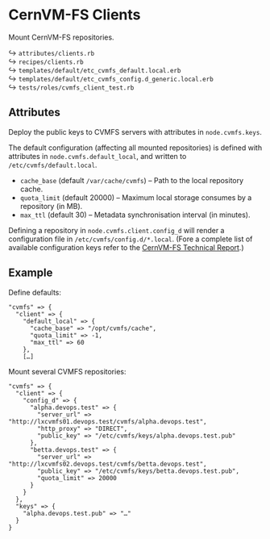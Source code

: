 CernVM-FS Clients
=================

Mount CernVM-FS repositories.

↪ `attributes/clients.rb`  
↪ `recipes/clients.rb`  
↪ `templates/default/etc_cvmfs_default.local.erb`  
↪ `templates/default/etc_cvmfs_config.d_generic.local.erb`  
↪ `tests/roles/cvmfs_client_test.rb`

Attributes
----------

Deploy the public keys to CVMFS servers with attributes in `node.cvmfs.keys`. 

The default configuration (affecting all mounted repositories) is defined with attributes in `node.cvmfs.default_local`, and written to `/etc/cvmfs/default.local`.

* `cache_base` (default `/var/cache/cvmfs`) – Path to the local repository cache.
* `quota_limit` (default 20000) – Maximum local storage consumes by a repository (in MB).
* `max_ttl` (default 30) – Metadata synchronisation interval (in minutes).

Defining a repository in `node.cvmfs.client.config_d` will render a configuration file in `/etc/cvmfs/config.d/*.local`. (Fore a complete list of available configuration keys refer to the [CernVM-FS Technical Report][3].)

Example
-------

Define defaults:

    "cvmfs" => {
      "client" => {
        "default_local" => {
          "cache_base" => "/opt/cvmfs/cache",
          "quota_limit" => -1,
          "max_ttl" => 60
        },
        […]

Mount several CVMFS repositories:

    "cvmfs" => {
      "client" => {
        "config_d" => {
          "alpha.devops.test" => {
            "server_url" => "http://lxcvmfs01.devops.test/cvmfs/alpha.devops.test",
            "http_proxy" => "DIRECT",
            "public_key" => "/etc/cvmfs/keys/alpha.devops.test.pub"
          },
          "betta.devops.test" => {
            "server_url" => "http://lxcvmfs02.devops.test/cvmfs/betta.devops.test",
            "public_key" => "/etc/cvmfs/keys/betta.devops.test.pub",
            "quota_limit" => 20000
          }      
        }
      },
      "keys" => {
        "alpha.devops.test.pub" => "…"
      }
    }

[3]: http://cernvm.cern.ch/portal/filesystem/techinformation
